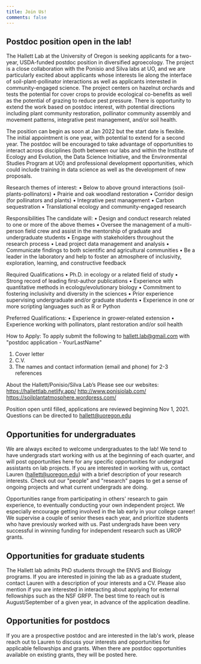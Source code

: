 ```yaml
---
title: Join Us!
comments: false
---
```


## Postdoc position open in the lab! 
The Hallett Lab at the University of Oregon is seeking applicants for a two-year, USDA-funded postdoc position in diversified agroecology. The project is a close collaboration with the Ponisio and Silva labs at UO, and we are particularly excited about applicants whose interests lie along the interface of soil-plant-pollinator interactions as well as applicants interested in community-engaged science. The project centers on hazelnut orchards and tests the potential for cover crops to provide ecological co-benefits as well as the potential of grazing to reduce pest pressure. There is opportunity to extend the work based on postdoc interest, with potential directions including plant community restoration, pollinator community assembly and movement patterns, integrative pest management, and/or soil health. 

The position can begin as soon at Jan 2022 but the start date is flexible. The initial appointment is one year, with potential to extend for a second year. The postdoc will be encouraged to take advantage of opportunities to interact across disciplines (both between our labs and within the Institute of Ecology and Evolution, the Data Science Initiative, and the Environmental Studies Program at UO) and professional development opportunities, which could include training in data science as well as the development of new proposals.

Research themes of interest: 
•	Below to above ground interactions (soil-plants-pollinators)
•	Prairie and oak woodland restoration 
•	Corridor design (for pollinators and plants)
•	Integrative pest management
•	Carbon sequestration
•	Translational ecology and community-engaged research

Responsibilities
The candidate will:
•	Design and conduct research related to one or more of the above themes 
•	Oversee the management of a multi-person field crew and assist in the mentorship of graduate and undergraduate students
•	Engage with stakeholders throughout the research process 
•	Lead project data management and analysis 
•	Communicate findings to both scientific and agricultural communities
•	Be a leader in the laboratory and help to foster an atmosphere of inclusivity, exploration, learning, and constructive feedback

Required Qualifications
•	Ph.D. in ecology or a related field of study
•	Strong record of leading first-author publications
•	Experience with quantitative methods in ecology/evolutionary biology
•	Commitment to fostering inclusivity and diversity in the sciences
•	Prior experience supervising undergraduate and/or graduate students
•	Experience in one or more scripting languages such as R or Python

Preferred Qualifications:
•	Experience in grower-related extension 
•	Experience working with pollinators, plant restoration and/or soil health 


How to Apply:
To apply submit the following to hallett.lab@gmail.com 
with "postdoc application - YourLastName"

1) Cover letter
2) C.V.
3) The names and contact information (email and phone) for 2-3 references

About the Hallett/Ponisio/Silva Lab’s
Please see our websites:
https://hallettlab.netlify.app/
http://www.ponisiolab.com/
https://soilplantatmosphere.wordpress.com/

Position open until filled, applications are reviewed beginning Nov 1, 2021. Questions can be directed to hallett@uoregon.edu


## Opportunities for undergraduates
We are always excited to welcome undergraduates to the lab! We tend to have undergrads start working with us at the beginning of each quarter, and will post opportunities here for any specific opportunities for undergrad assistants on lab projects. If you are interested in working with us, contact Lauren (hallett@uoregon.edu) with a brief description of your research interests. Check out our "people" and "research" pages to get a sense of ongoing projects and what current undergrads are doing.

Opportunities range from participating in others' research to gain experience, to eventually conducting your own independent project. We especially encourage getting involved in the lab early in your college career! We supervise a couple of senior theses each year, and prioritize students who have previously worked with us. Past undergrads have been very successful in winning funding for independent research such as UROP grants.


## Opportunities for graduate students
The Hallett lab admits PhD students through the ENVS and Biology programs. If you are interested in joining the lab as a graduate student, contact Lauren with a description of your interests and a CV. Please also mention if you are interested in interacting about applying for external fellowships such as the NSF GRFP. The best time to reach out is August/September of a given year, in advance of the application deadline. 


## Opportunities for postdocs
If you are a prospective postdoc and are interested in the lab's work, please reach out to Lauren to discuss your interests and opportunities for applicable fellowships and grants.
When there are postdoc opportunities available on existing grants, they will be posted here.


